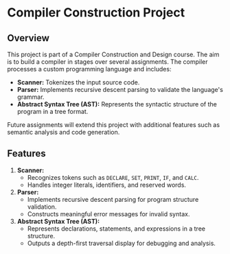 # Compiler Construction Project

## Overview
This project is part of a Compiler Construction and Design course. The aim is to build a compiler in stages over several assignments. The compiler processes a custom programming language and includes:
- **Scanner:** Tokenizes the input source code.
- **Parser:** Implements recursive descent parsing to validate the language's grammar.
- **Abstract Syntax Tree (AST):** Represents the syntactic structure of the program in a tree format.

Future assignments will extend this project with additional features such as semantic analysis and code generation.

## Features
1. **Scanner:**
   - Recognizes tokens such as `DECLARE`, `SET`, `PRINT`, `IF`, and `CALC`.
   - Handles integer literals, identifiers, and reserved words.
2. **Parser:**
   - Implements recursive descent parsing for program structure validation.
   - Constructs meaningful error messages for invalid syntax.
3. **Abstract Syntax Tree (AST):**
   - Represents declarations, statements, and expressions in a tree structure.
   - Outputs a depth-first traversal display for debugging and analysis.
